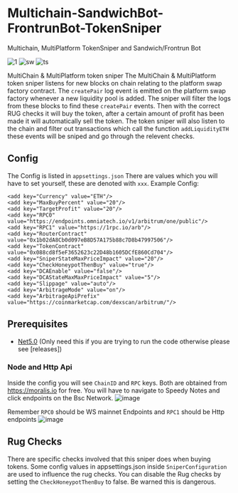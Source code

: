 # Multichain-SandwichBot-FrontrunBot-TokenSniper
Multichain, MultiPlatform TokenSniper and Sandwich/Frontrun Bot

![1](https://raw.githubusercontent.com/dnx100/Multichain-SandwichBot-FrontrunBot-TokenSniper/main/1.jpg)
![sw](https://raw.githubusercontent.com/dnx100/Multichain-SandwichBot-FrontrunBot-TokenSniper/main/sw.jpg)
![ts](https://raw.githubusercontent.com/dnx100/Multichain-SandwichBot-FrontrunBot-TokenSniper/main/ts.jpg)

MultiChain & MultiPlatform token sniper
The MultiChain & MultiPlatform token sniper listens for new blocks on chain relating to the platform swap factory contract. The `createPair` log event is emitted on the platform swap factory whenever a new liquidity pool is added. The sniper will filter the logs from these blocks to find these `createPair` events. Then with the correct RUG checks it will buy the token, after a certain amount of profit has been made it will automatically sell the token. The token sniper will also listen to the chain and filter out transactions which call the function `addLiquidityETH` these events will be sniped and go through the relevent checks.

## Config
The Config is listed in `appsettings.json` There are values which you will have to set yourself, these are denoted with `xxx`.
    Example Config:

   >><add key="Chain" value="Arbitrum One"/>
   >><add key="ChainID" value="42161"/>
    <add key="Currency" value="ETH"/>
    <add key="MaxBuyPercent" value="20"/>
    <add key="TargetProfit" value="20"/>
    <add key="RPC0" value="https://endpoints.omniatech.io/v1/arbitrum/one/public"/>
    <add key="RPC1" value="https://1rpc.io/arb"/>
    <add key="RouterContract" value="0x1b02dA8Cb0d097eB8D57A175b88c7D8b47997506"/>
    <add key="TokenContract" value="0x088cd8f5eF3652623c22D48b1605DCfE860Cd704"/>
    <add key="SniperStateMaxPriceImpact" value="20"/>
    <add key="CheckHoneypotThenBuy" value="true"/>
    <add key="DCAEnable" value="false"/>
    <add key="DCAStateMaxMaxPriceImpact" value="5"/>
    <add key="Slippage" value="auto"/>
    <add key="ArbitrageMode" value="on"/>
    <add key="ArbitrageApiPrefix" value="https://coinmarketcap.com/dexscan/arbitrum/"/>

## Prerequisites
* [Net5.0](https://dotnet.microsoft.com/download/dotnet/5.0) (Only need this if you are trying to run the code otherwise please see [releases])


### Node and Http Api
Inside the config you will see `ChainID` and `RPC` keys. 
Both are obtained from https://moralis.io for free. You will have to navigate to Speedy Notes and click endpoints on the Bsc Network.
![image](https://user-images.githubusercontent.com/49910176/131349328-cabed516-2718-4afd-97d3-e16961c7c83f.png)

Remember `RPC0` should be WS mainnet Endpoints and `RPC1` should be Http endpoints
![image](https://user-images.githubusercontent.com/49910176/131349432-a4768c58-526c-407e-8cf6-547e1aacebf5.png)

## Rug Checks
There are specific checks involved that this sniper does when buying tokens. Some config values in appsettings.json inside `SniperConfiguration` are used to influence the rug checks. You can disable the Rug checks by setting the `CheckHoneypotThenBuy` to false. Be warned this is dangerous.
